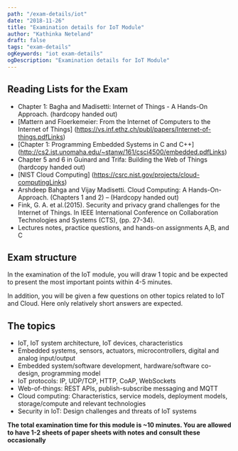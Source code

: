 ```yaml
---
path: "/exam-details/iot"
date: "2018-11-26"
title: "Examination details for IoT Module"
author: "Kathinka Neteland"
draft: false
tags: "exam-details"
ogKeywords: "iot exam-details"
ogDescription: "Examination details for IoT Module"
---
```


## Reading Lists for the Exam

- Chapter 1: Bagha and Madisetti: Internet of Things - A Hands-On Approach. (hardcopy handed out)
- [Mattern and Floerkemeier: From the Internet of Computers to the Internet of Things] (https://vs.inf.ethz.ch/publ/papers/Internet-of-things.pdfLinks)
- [Chapter 1: Programming Embedded Systems in C and C++] (http://cs2.ist.unomaha.edu/~stanw/161/csci4500/embedded.pdfLinks)
- Chapter 5 and 6 in Guinard and Trifa: Building the Web of Things (hardcopy handed out)
- [NIST Cloud Computing] (https://csrc.nist.gov/projects/cloud-computingLinks)
- Arshdeep Bahga and Vijay Madisetti. Cloud Computing: A Hands-On-Approach. (Chapters 1 and 2) – (Hardcopy handed out)
- Fink, G. A. et al.(2015). Security and privacy grand challenges for the Internet of Things. In IEEE International Conference on Collaboration Technologies and Systems (CTS), (pp. 27-34).
- Lectures notes, practice questions, and hands-on assignments A,B, and C

## Exam structure

In the examination of the IoT module, you will draw 1 topic and be expected to present the most important points within 4-5 minutes. 

In addition, you will be given a few questions on other topics related to IoT and Cloud. Here only relatively short answers are expected. 

## The topics

- IoT, IoT system architecture, IoT devices, characteristics
- Embedded systems, sensors, actuators, microcontrollers, digital and analog input/output
- Embedded system/software development, hardware/software co-design, programming model
- IoT protocols: IP, UDP/TCP, HTTP, CoAP, WebSockets
- Web-of-things: REST APIs, publish-subscribe messaging and MQTT
- Cloud computing: Characteristics, service models, deployment models, storage/compute and relevant technologies
- Security in IoT: Design challenges and threats of IoT systems

**The total examination time for this module is ~10 minutes. You are allowed to have 1-2 sheets of paper sheets with notes and consult these occasionally**

